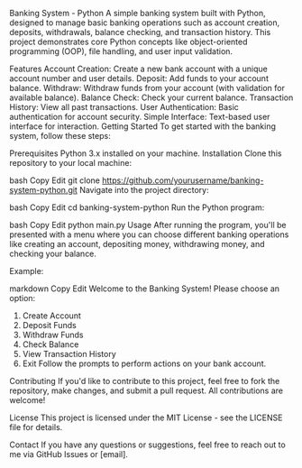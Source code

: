 Banking System - Python
A simple banking system built with Python, designed to manage basic banking operations such as account creation, deposits, withdrawals, balance checking, and transaction history. This project demonstrates core Python concepts like object-oriented programming (OOP), file handling, and user input validation.

Features
Account Creation: Create a new bank account with a unique account number and user details.
Deposit: Add funds to your account balance.
Withdraw: Withdraw funds from your account (with validation for available balance).
Balance Check: Check your current balance.
Transaction History: View all past transactions.
User Authentication: Basic authentication for account security.
Simple Interface: Text-based user interface for interaction.
Getting Started
To get started with the banking system, follow these steps:

Prerequisites
Python 3.x installed on your machine.
Installation
Clone this repository to your local machine:

bash
Copy
Edit
git clone https://github.com/yourusername/banking-system-python.git
Navigate into the project directory:

bash
Copy
Edit
cd banking-system-python
Run the Python program:

bash
Copy
Edit
python main.py
Usage
After running the program, you'll be presented with a menu where you can choose different banking operations like creating an account, depositing money, withdrawing money, and checking your balance.

Example:

markdown
Copy
Edit
Welcome to the Banking System!
Please choose an option:
1. Create Account
2. Deposit Funds
3. Withdraw Funds
4. Check Balance
5. View Transaction History
6. Exit
Follow the prompts to perform actions on your bank account.

Contributing
If you'd like to contribute to this project, feel free to fork the repository, make changes, and submit a pull request. All contributions are welcome!

License
This project is licensed under the MIT License - see the LICENSE file for details.

Contact
If you have any questions or suggestions, feel free to reach out to me via GitHub Issues or [email].
